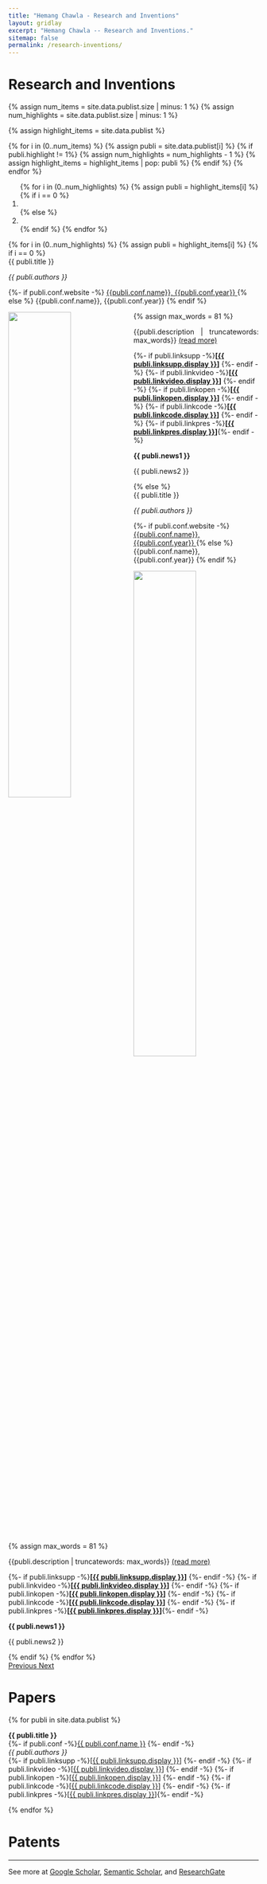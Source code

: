 ```yaml
---
title: "Hemang Chawla - Research and Inventions"
layout: gridlay
excerpt: "Hemang Chawla -- Research and Inventions."
sitemap: false
permalink: /research-inventions/
---
```

# Research and Inventions

{% assign num_items = site.data.publist.size | minus: 1 %}
{% assign num_highlights = site.data.publist.size | minus: 1  %}

{% assign highlight_items = site.data.publist %}

{% for i in (0..num_items) %}
  {% assign publi = site.data.publist[i] %}
  {% if publi.highlight != 1%}
    {% assign num_highlights = num_highlights - 1 %}
    {% assign highlight_items = highlight_items | pop: publi %}
  {% endif %}
{% endfor %}


<div markdown="0" id="carousel" class="carousel slide" data-ride="carousel" data-interval="5000" data-pause="hover" >
    <!-- Menu -->
    <ol class="carousel-indicators">
      {% for i in (0..num_highlights) %}
        {% assign publi = highlight_items[i] %}
        {% if i == 0 %}
          <li data-target="#carousel" data-slide-to="{{i}}" class="active"></li>
        {% else %}
          <li data-target="#carousel" data-slide-to="{{i}}"></li>
        {% endif %}
      {% endfor %}
    </ol>
    <!-- Items -->
    <div class="carousel-inner" markdown="0">
      {% for i in (0..num_highlights) %}
        {% assign publi = highlight_items[i] %}
        {% if i == 0 %}
        <div class="item active">
          <div class="well">
          <pubtit style="text-align: justify">{{ publi.title }}</pubtit>
          <p><em>{{ publi.authors }}</em></p>
          <p>
          {%- if publi.conf.website -%}
          <a href="{{ publi.conf.website }}">{{publi.conf.name}}, {{publi.conf.year}} </a> 
          {% else %}
          {{publi.conf.name}}, {{publi.conf.year}}
          {% endif %}
          </p>
          <img src="{{ site.url }}{{ site.baseurl }}/images/pubpic/{{ publi.image }}" class="img-responsive" width="50%" style="float: left" />
          {% assign max_words = 81 %}
          <p style="text-align: justify">{{publi.description | truncatewords: max_words}} <a href="{{publi.link.url}}">(read more)</a></p>
          <p>
          <!--{%- if publi.link -%}<strong>[<a href="{{ publi.link.url }}">{{ publi.link.display }}</a>]</strong> {%- endif -%}-->
          {%- if publi.linksupp -%}<strong>[<a href="{{ publi.linksupp.url }}">{{ publi.linksupp.display }}</a>]</strong> {%- endif -%}
          {%- if publi.linkvideo -%}<strong>[<a href="{{ publi.linkvideo.url }}">{{ publi.linkvideo.display }}</a>]</strong> {%- endif -%}
          {%- if publi.linkopen -%}<strong>[<a href="{{ publi.linkopen.url }}">{{ publi.linkopen.display }}</a>]</strong> {%- endif -%} 
          {%- if publi.linkcode -%}<strong>[<a href="{{ publi.linkcode.url }}">{{ publi.linkcode.display }}</a>]</strong> {%- endif -%} 
          {%- if publi.linkpres -%}<strong>[<a href="{{ publi.linkpres.url }}">{{ publi.linkpres.display }}</a>]</strong>{%- endif -%}
          </p>
          <p class="text-danger"><strong> {{ publi.news1 }}</strong></p>
          <p> {{ publi.news2 }}</p>
          </div>
        </div>
        {% else %}
        <div class="item">
          <div class="well">
          <pubtit style="text-align: justify">{{ publi.title }}</pubtit>
          <p><em>{{ publi.authors }}</em></p>
          <p>
          {%- if publi.conf.website -%}
          <a href="{{ publi.conf.website }}">{{publi.conf.name}}, {{publi.conf.year}} </a> 
          {% else %}
          {{publi.conf.name}}, {{publi.conf.year}}
          {% endif %}
          </p>
          <img src="{{ site.url }}{{ site.baseurl }}/images/pubpic/{{ publi.image }}" class="img-responsive" width="50%" style="float: left" />
          {% assign max_words = 81 %}
          <p style="text-align: justify">{{publi.description | truncatewords: max_words}} <a href="{{publi.link.url}}">(read more)</a></p>
          <p>
          <!--{%- if publi.link -%}<strong>[<a href="{{ publi.link.url }}">{{ publi.link.display }}</a>]</strong> {%- endif -%}-->
          {%- if publi.linksupp -%}<strong>[<a href="{{ publi.linksupp.url }}">{{ publi.linksupp.display }}</a>]</strong> {%- endif -%}
          {%- if publi.linkvideo -%}<strong>[<a href="{{ publi.linkvideo.url }}">{{ publi.linkvideo.display }}</a>]</strong> {%- endif -%}
          {%- if publi.linkopen -%}<strong>[<a href="{{ publi.linkopen.url }}">{{ publi.linkopen.display }}</a>]</strong> {%- endif -%} 
          {%- if publi.linkcode -%}<strong>[<a href="{{ publi.linkcode.url }}">{{ publi.linkcode.display }}</a>]</strong> {%- endif -%} 
          {%- if publi.linkpres -%}<strong>[<a href="{{ publi.linkpres.url }}">{{ publi.linkpres.display }}</a>]</strong>{%- endif -%}
          </p>
          <p class="text-danger"><strong> {{ publi.news1 }}</strong></p>
          <p> {{ publi.news2 }}</p>
          </div>
        </div>
        {% endif %}
      {% endfor %}
    </div>
  <a class="left carousel-control" href="#carousel" role="button" data-slide="prev">
    <span class="glyphicon glyphicon-chevron-left" aria-hidden="true"></span>
    <span class="sr-only">Previous</span>
  </a>
  <a class="right carousel-control" href="#carousel" role="button" data-slide="next">
    <span class="glyphicon glyphicon-chevron-right" aria-hidden="true"></span>
    <span class="sr-only">Next</span>
  </a>
</div>

# Papers

{% for publi in site.data.publist %}

  <b>{{ publi.title }}</b> <br />
  {%- if publi.conf -%}<a href="{{ publi.conf.website}}">{{ publi.conf.name }}</a> {%- endif -%} <br />
  <em>{{ publi.authors }} </em> <br />
  {%- if publi.linksupp -%}[<a href="{{ publi.linksupp.url }}">{{ publi.linksupp.display }}</a>] {%- endif -%}
  {%- if publi.linkvideo -%}[<a href="{{ publi.linkvideo.url }}">{{ publi.linkvideo.display }}</a>] {%- endif -%}
  {%- if publi.linkopen -%}[<a href="{{ publi.linkopen.url }}">{{ publi.linkopen.display }}</a>] {%- endif -%} 
  {%- if publi.linkcode -%}[<a href="{{ publi.linkcode.url }}">{{ publi.linkcode.display }}</a>] {%- endif -%} 
  {%- if publi.linkpres -%}[<a href="{{ publi.linkpres.url }}">{{ publi.linkpres.display }}</a>]{%- endif -%}

{% endfor %}

# Patents




----
See more at [Google Scholar](https://scholar.google.ch/citations?user=_58RpMgAAAAJ), [Semantic Scholar](https://www.semanticscholar.org/author/Hemang-Chawla/102373287), and [ResearchGate](https://www.researchgate.net/profile/Hemang-Chawla-2/research)
